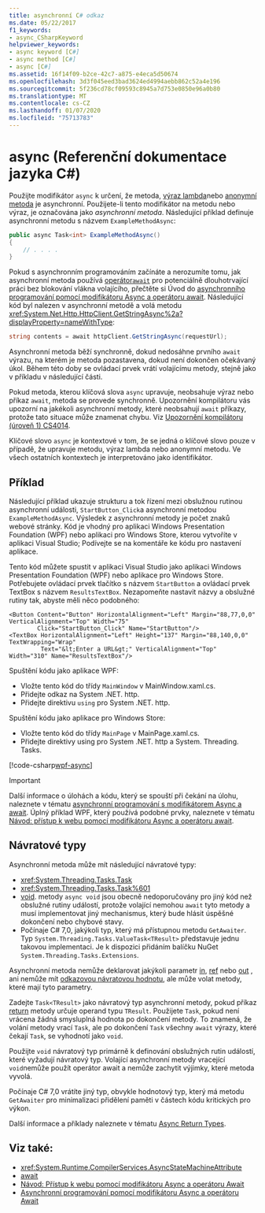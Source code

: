 ```yaml
---
title: asynchronní C# odkaz
ms.date: 05/22/2017
f1_keywords:
- async_CSharpKeyword
helpviewer_keywords:
- async keyword [C#]
- async method [C#]
- async [C#]
ms.assetid: 16f14f09-b2ce-42c7-a875-e4eca5d50674
ms.openlocfilehash: 3d3f045eed3bad3624ed4994aebb862c52a4e196
ms.sourcegitcommit: 5f236cd78cf09593c8945a7d753e0850e96a0b80
ms.translationtype: MT
ms.contentlocale: cs-CZ
ms.lasthandoff: 01/07/2020
ms.locfileid: "75713783"
---
```

# <a name="async-c-reference"></a>async (Referenční dokumentace jazyka C#)

Použijte modifikátor `async` k určení, že metoda, [výraz lambda](../../programming-guide/statements-expressions-operators/lambda-expressions.md)nebo [anonymní metoda](../operators/delegate-operator.md) je asynchronní. Použijete-li tento modifikátor na metodu nebo výraz, je označována jako *asynchronní metoda*. Následující příklad definuje asynchronní metodu s názvem `ExampleMethodAsync`:
  
```csharp  
public async Task<int> ExampleMethodAsync()  
{  
    // . . . .  
}  
```  

Pokud s asynchronním programováním začínáte a nerozumíte tomu, jak asynchronní metoda používá [operátor`await`](../operators/await.md) pro potenciálně dlouhotrvající práci bez blokování vlákna volajícího, přečtěte si Úvod do [asynchronního programování pomocí modifikátoru Async a operátoru await](../../programming-guide/concepts/async/index.md). Následující kód byl nalezen v asynchronní metodě a volá metodu <xref:System.Net.Http.HttpClient.GetStringAsync%2a?displayProperty=nameWithType>:
  
```csharp  
string contents = await httpClient.GetStringAsync(requestUrl);  
```  
  
Asynchronní metoda běží synchronně, dokud nedosáhne prvního `await` výrazu, na kterém je metoda pozastavena, dokud není dokončen očekávaný úkol. Během této doby se ovládací prvek vrátí volajícímu metody, stejně jako v příkladu v následující části.  
  
Pokud metoda, kterou klíčová slova `async` upravuje, neobsahuje výraz nebo příkaz `await`, metoda se provede synchronně. Upozornění kompilátoru vás upozorní na jakékoli asynchronní metody, které neobsahují `await` příkazy, protože tato situace může znamenat chybu. Viz [Upozornění kompilátoru (úroveň 1) CS4014](../compiler-messages/cs4014.md).  
  
 Klíčové slovo `async` je kontextové v tom, že se jedná o klíčové slovo pouze v případě, že upravuje metodu, výraz lambda nebo anonymní metodu. Ve všech ostatních kontextech je interpretováno jako identifikátor.  
  
## <a name="example"></a>Příklad  
Následující příklad ukazuje strukturu a tok řízení mezi obslužnou rutinou asynchronní události, `StartButton_Click`a asynchronní metodou `ExampleMethodAsync`. Výsledek z asynchronní metody je počet znaků webové stránky. Kód je vhodný pro aplikaci Windows Presentation Foundation (WPF) nebo aplikaci pro Windows Store, kterou vytvoříte v aplikaci Visual Studio; Podívejte se na komentáře ke kódu pro nastavení aplikace.  

Tento kód můžete spustit v aplikaci Visual Studio jako aplikaci Windows Presentation Foundation (WPF) nebo aplikace pro Windows Store. Potřebujete ovládací prvek tlačítko s názvem `StartButton` a ovládací prvek TextBox s názvem `ResultsTextBox`. Nezapomeňte nastavit názvy a obslužné rutiny tak, abyste měli něco podobného:  

```xaml
<Button Content="Button" HorizontalAlignment="Left" Margin="88,77,0,0" VerticalAlignment="Top" Width="75"  
        Click="StartButton_Click" Name="StartButton"/>  
<TextBox HorizontalAlignment="Left" Height="137" Margin="88,140,0,0" TextWrapping="Wrap"   
         Text="&lt;Enter a URL&gt;" VerticalAlignment="Top" Width="310" Name="ResultsTextBox"/>  
```
  
Spuštění kódu jako aplikace WPF:  

- Vložte tento kód do třídy `MainWindow` v MainWindow.xaml.cs.  
- Přidejte odkaz na System .NET. http.  
- Přidejte direktivu `using` pro System .NET. http.  
  
Spuštění kódu jako aplikace pro Windows Store:  

- Vložte tento kód do třídy `MainPage` v MainPage.xaml.cs.  
- Přidejte direktivy using pro System .NET. http a System. Threading. Tasks.  
  
[!code-csharp[wpf-async](../../../../samples/snippets/csharp/language-reference/keywords/async/wpf/mainwindow.xaml.cs#1)]
  
> [!IMPORTANT]
> Další informace o úlohách a kódu, který se spouští při čekání na úlohu, naleznete v tématu [asynchronní programování s modifikátorem Async a await](../../programming-guide/concepts/async/index.md). Úplný příklad WPF, který používá podobné prvky, naleznete v tématu [Návod: přístup k webu pomocí modifikátoru Async a operátoru await](../../programming-guide/concepts/async/walkthrough-accessing-the-web-by-using-async-and-await.md).  
  
## <a name="return-types"></a>Návratové typy  
Asynchronní metoda může mít následující návratové typy:

- <xref:System.Threading.Tasks.Task>
- <xref:System.Threading.Tasks.Task%601>
- [void](./void.md). metody `async void` jsou obecně nedoporučovány pro jiný kód než obslužné rutiny událostí, protože volající nemohou `await` tyto metody a musí implementovat jiný mechanismus, který bude hlásit úspěšné dokončení nebo chybové stavy.
- Počínaje C# 7,0, jakýkoli typ, který má přístupnou metodu `GetAwaiter`. Typ `System.Threading.Tasks.ValueTask<TResult>` představuje jednu takovou implementaci. Je k dispozici přidáním balíčku NuGet `System.Threading.Tasks.Extensions`. 

Asynchronní metoda nemůže deklarovat jakýkoli parametr [in](./in-parameter-modifier.md), [ref](./ref.md) nebo [out](./out-parameter-modifier.md) , ani nemůže mít [odkazovou návratovou hodnotu](../../programming-guide/classes-and-structs/ref-returns.md), ale může volat metody, které mají tyto parametry.  
  
Zadejte `Task<TResult>` jako návratový typ asynchronní metody, pokud příkaz [return](./return.md) metody určuje operand typu `TResult`. Použijete `Task`, pokud není vrácena žádná smysluplná hodnota po dokončení metody. To znamená, že volání metody vrací `Task`, ale po dokončení `Task` všechny `await` výrazy, které čekají `Task`, se vyhodnotí jako `void`.  
  
Použijte `void` návratový typ primárně k definování obslužných rutin událostí, které vyžadují návratový typ. Volající asynchronní metody vracející `void`nemůže použít operátor await a nemůže zachytit výjimky, které metoda vyvolá.  

Počínaje C# 7,0 vrátíte jiný typ, obvykle hodnotový typ, který má metodu `GetAwaiter` pro minimalizaci přidělení paměti v částech kódu kritických pro výkon. 

Další informace a příklady naleznete v tématu [Async Return Types](../../programming-guide/concepts/async/async-return-types.md).  
  
## <a name="see-also"></a>Viz také:

- <xref:System.Runtime.CompilerServices.AsyncStateMachineAttribute>
- [await](../operators/await.md)
- [Návod: Přístup k webu pomocí modifikátoru Async a operátoru Await](../../programming-guide/concepts/async/walkthrough-accessing-the-web-by-using-async-and-await.md)
- [Asynchronní programování pomocí modifikátoru Async a operátoru Await](../../programming-guide/concepts/async/index.md)
